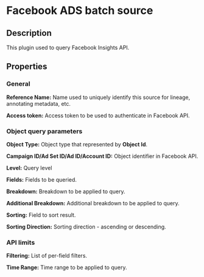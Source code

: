 # Facebook ADS batch source

Description
-----------
This plugin used to query Facebook Insights API.

Properties
----------
### General

**Reference Name:** Name used to uniquely identify this source for lineage, annotating metadata, etc.

**Access token:** Access token to be used to authenticate in Facebook API.
### Object query parameters
**Object Type:** Object type that represented by **Object Id**.

**Campaign ID/Ad Set ID/Ad ID/Account ID:** Object identifier in Facebook API.

**Level:** Query level

**Fields:** Fields to be queried.

**Breakdown:** Breakdown to be applied to query.

**Additional Breakdown:** Additional breakdown to be applied to query.

**Sorting:** Field to sort result.

**Sorting Direction:** Sorting direction - ascending or descending.

### API limits

**Filtering:** List of per-field filters.

**Time Range:** Time range to be applied to query.
